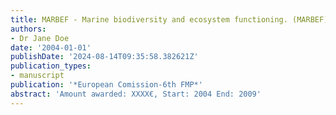 ```yaml
---
title: MARBEF - Marine biodiversity and ecosystem functioning. (MARBEF)
authors:
- Dr Jane Doe
date: '2004-01-01'
publishDate: '2024-08-14T09:35:58.382621Z'
publication_types:
- manuscript
publication: '*European Comission-6th FMP*'
abstract: 'Amount awarded: XXXX€, Start: 2004 End: 2009'
---
```


